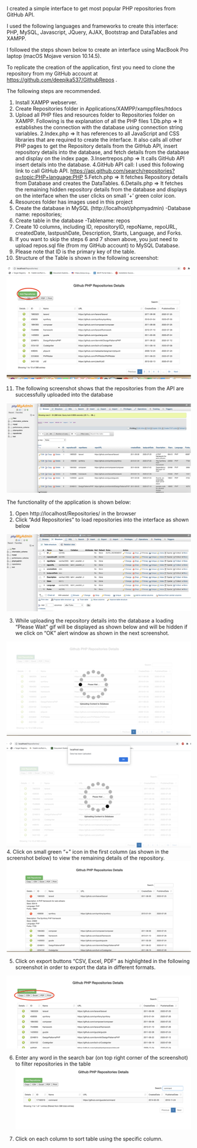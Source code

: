 
I created a simple interface to get most popular PHP repositories from GitHub API.

I used the following languages and frameworks to create this interface:
PHP, MySQL, Javascript, JQuery, AJAX, Bootstrap and DataTables and XAMPP.

I followed the steps shown below to create an interface using MacBook Pro laptop (macOS Mojave version 10.14.5). 

To replicate the creation of the application, first you need to clone the repository from my GitHub account at https://github.com/deepika537/GithubRepos . 

The following steps are recommended.

1.	Install XAMPP webserver.
2.	Create Repositories folder in Applications/XAMPP/xamppfiles/htdocs
3.	Upload all PHP files and resources folder to Repositories folder on XAMPP. Following is the explanation of all the PHP files
  1.Db.php => It establishes the connection with the database using connection string variables.
  2.Index.php => It has references to all JavaScript and CSS libraries that are required to create the interface. It also calls all other PHP pages to get the Repository details from the GitHub API, insert repository details into the database, and fetch details from the database and display on the index page.
  3.Insertrepos.php => It calls GitHub API insert details into the database.
  4.GitHub API call: I used this following link to call GitHub API. https://api.github.com/search/repositories?q=topic:PHP+language:PHP
  5.Fetch.php => It fetches Repository details from Database and creates the DataTables.
  6.Details.php => It fetches the remaining hidden repository details from the database and displays on the interface when the user clicks on small ‘+’ green color icon.
4.	Resources folder has images used in this project
5.	Create the database in MySQL (http://localhost/phpmyadmin)
  -Database name: repositories;
6.	Create table in the database
  -Tablename: repos
7.	Create 10 columns, including ID, repositoryID, repoName, repoURL, createdDate, 
lastpushDate, Description, Starts, Language, and Forks. 
8.	If you want to skip the steps 6 and 7 shown above, you just need to upload repos.sql file (from my GitHub account) to MySQL Database.
9.	Please note that ID is the primary key of the table.
10.	Structure of the Table is shown in the following screenshot:

![ScreenShot1](/Images/ScreenShot1.jpg?raw=true "Optional Title")
 



11.	The following screenshot shows that the repositories from the API are successfully uploaded into the database 

![ScreenShot2](/Images/ScreenShot2.jpg?raw=true "Optional Title") 


The functionality of the application is shown below:

1.	Open http://localhost/Repositories/ in the browser
2.	Click “Add Repositories” to load repositories into the interface as shown below

![ScreenShot3](/Images/ScreenShot3.jpg?raw=true "Optional Title")
 

3.	While uploading the repository details into the database a loading “Please Wait” gif will be displayed as shown below and will be hidden if we click on “OK” alert window as shown in the next screenshot.
 
![ScreenShot4](/Images/ScreenShot4.jpg?raw=true "Optional Title")
 
![ScreenShot5](/Images/ScreenShot5.jpg?raw=true "Optional Title")
4.	Click on small green “+” icon in the first column (as shown in the screenshot below) to view the remaining details of the repository.
![ScreenShot6](/Images/ScreenShot6.jpg?raw=true "Optional Title") 

5.	Click on export buttons “CSV, Excel, PDF” as highlighted in the following screenshot in order to export the data in different formats.

![ScreenShot7](/Images/ScreenShot7.jpg?raw=true "Optional Title") 

6.	Enter any word in the search bar (on top right corner of the screenshot) to filter repositories in the table
![ScreenShot8](/Images/ScreenShot8.jpg?raw=true "Optional Title")
 
7.	Click on each column to sort table using the specific column.

